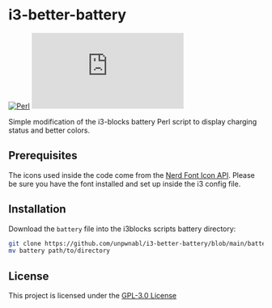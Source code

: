 # i3-better-battery

[![Perl](https://img.shields.io/badge/Language-Perl-blue)]([https://www.perl.org/])
[![License](https://img.shields.io/github/license/unpwnabl/TODO.sh)](./LICENSE)

Simple modification of the i3-blocks battery Perl script to display charging status and better colors.

## Prerequisites
The icons used inside the code come from the [Nerd Font Icon API](https://www.nerdfonts.com/cheat-sheet). Please be sure you have the font installed and set up inside the i3 config file.

## Installation
Download the `battery` file into the i3blocks scripts battery directory:
```bash
git clone https://github.com/unpwnabl/i3-better-battery/blob/main/battery
mv battery path/to/directory
```

## License
This project is licensed under the [GPL-3.0 License](https://www.gnu.org/licenses/gpl-3.0.html)
